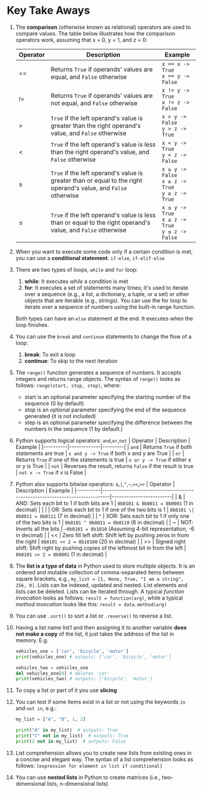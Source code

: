 # Key Take Aways

1. The **comparison** (otherwise known as relational) operators are used to compare values. The table below illustrates how the comparison operators work, assuming that x = 0, y = 1, and z = 0:

    | Operator | Description | Example |
    |----------|-------------|---------|
    | ==       | Returns `True` if operands' values are equal, and `False` otherwise | `x == x -> True` <br> `x == y -> False` |
    | !=       | Returns `True` if operands' values are not equal, and `False` otherwise | `x != y -> True` <br> `x != z -> False` |
    | >        | `True` if the left operand's value is greater than the right operand's value, and `False` otherwise | `x > y -> False` <br> `y > z -> True` |
    | <        | `True` if the left operand's value is less than the right operand's value, and `False` otherwise | `x < y -> True` <br> `y < z -> False` |
    | ≥        | `True` if the left operand's value is greater than or equal to the right operand's value, and `False` otherwise | `x ≥ y -> False` <br> `x ≥ z -> True` <br> `y ≥ z -> True` |
    | ≤        | `True` if the left operand's value is less than or equal to the right operand's value, and `False` otherwise | `x ≤ y -> True` <br> `x ≤ z -> True` <br> `y ≤ z -> False` |

2. When you want to execute some code only if a certain condition is met, you can use a **conditional statement**. `if-else`, `if-elif-else`
3. There are two types of loops, `while` and `for` loop:
    1. **while**: It executes *while* a condition is met
    2. **for**: It executes a set of statements many times; it's used to iterate over a sequence (e.g., a list, a dictionary, a tuple, or a set) or other objects that are iterable (e.g., strings). You can use the for loop to iterate over a sequence of numbers using the built-in range function.

    Both types can have an `else` statement at the end. It executes when the loop finishes.

4. You can use the `break` and `continue` statements to change the flow of a loop:
    1. **break**: To exit a loop
    2. **continue**: To skip to the next iteration

5. The `range()` function generates a sequence of numbers. It accepts integers and returns range objects. The syntax of `range()` looks as follows: `range(start, stop, step)`, where:
    - start is an optional parameter specifying the starting number of the sequence (0 by default)
    - stop is an optional parameter specifying the end of the sequence generated (it is not included)
    - step is an optional parameter specifying the difference between the numbers in the sequence (1 by default.)

6. Python supports logical operators: `and`,`or`,`not`
    | Operator | Description | Example |
    |----------|-------------|---------|
    | `and`      | Returns `True` if both statements are true | `x and y -> True` if both x and y are True |
    | `or`       | Returns `True` if one of the statements is true | `x or y -> True` if either x or y is True |
    | `not`     | Reverses the result, returns `False` if the result is true | `not x -> True` if x is False |

7. Python also supports bitwise operators: `&`,`|`,`^`,`~`,`<<`,`>>`
    | Operator | Description                                                                 | Example                 |
    |----------|-----------------------------------------------------------------------------|-------------------------|
    | &        | AND: Sets each bit to 1 if both bits are 1                                  | `0b0101 & 0b0011 = 0b0001` (1 in decimal) |
    | \|       | OR: Sets each bit to 1 if one of the two bits is 1                         | `0b0101 \| 0b0011 = 0b0111` (7 in decimal) |
    | ^        | XOR: Sets each bit to 1 if only one of the two bits is 1                    | `0b0101 ^ 0b0011 = 0b0110` (6 in decimal) |
    | ~        | NOT: Inverts all the bits                                                     | `~0b0101 = 0b1010` (Assuming 4-bit representation, -6 in decimal) |
    | <<       | Zero fill left shift: Shift left by pushing zeros in from the right           | `0b0101 << 2 = 0b10100` (20 in decimal) |
    | >>       | Signed right shift: Shift right by pushing copies of the leftmost bit in from the left | `0b0101 >> 2 = 0b0001` (1 in decimal) |

8. The **list is a type of data** in Python used to store multiple objects. It is an ordered and mutable collection of comma-separated items between square brackets, e.g., `my_list = [1, None, True, "I am a string", 256, 0]`. Lists can be indexed, updated and nested. List elements and lists can be deleted. Lists can be iterated through. A typical *function invocation* looks as follows: `result = function(arg)`, while a typical *method invocation* looks like this: `result = data.method(arg)`

9. You can use `.sort()` to sort a list or `.reverse()` to reverse a list.
10. Having a list name list1 and then assigning it to another variable **does not make a copy** of the list, it just takes the address of the list in memory. E.g.

    ```python
    vehicles_one = ['car', 'bicycle', 'motor']
    print(vehicles_one) # outputs: ['car', 'bicycle', 'motor']

    vehicles_two = vehicles_one
    del vehicles_one[0] # deletes 'car'
    print(vehicles_two) # outputs: ['bicycle', 'motor']

    ```

11. To copy a list or part of it you use **slicing**
12. You can test if some items exist in a list or not using the keywords `in` and `not in`, e.g.:

    ```python
    my_list = ["A", "B", 1, 2]

    print("A" in my_list)  # outputs: True
    print("C" not in my_list)  # outputs: True
    print(2 not in my_list)  # outputs: False
    ```

13. List comprehension allows you to create new lists from existing ones in a concise and elegant way. The syntax of a list comprehension looks as follows: `[expression for element in list if conditional]`
14. You can use **nested lists** in Python to create matrices (i.e., two-dimensional lists, n-dimensional lists)
